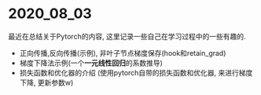 # 2020_08_03

最近在总结关于Pytorch的内容, 这里记录一些自己在学习过程中的一些有趣的. 

- 正向传播,反向传播(示例), 非叶子节点梯度保存(hook和retain_grad)
- 梯度下降法示例(一个**一元线性回归**的系数推导)
- 损失函数和优化器的介绍 (使用pytorch自带的损失函数和优化器, 来进行梯度下降, 更新参数w)